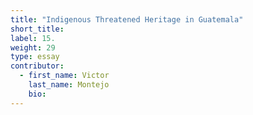 ```yaml
---
title: "Indigenous Threatened Heritage in Guatemala"
short_title:
label: 15.
weight: 29
type: essay
contributor:
  - first_name: Victor
    last_name: Montejo
    bio:
---
```


